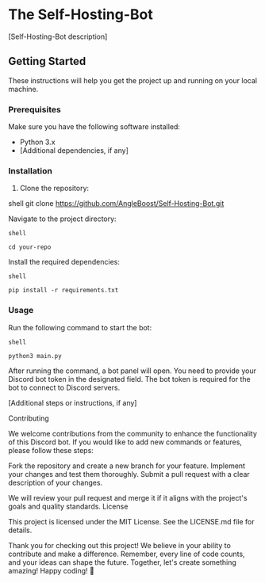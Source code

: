 # The Self-Hosting-Bot

[Self-Hosting-Bot description]

## Getting Started

These instructions will help you get the project up and running on your local machine.

### Prerequisites

Make sure you have the following software installed:

- Python 3.x
- [Additional dependencies, if any]

### Installation

1. Clone the repository:

shell
git clone https://github.com/AngleBoost/Self-Hosting-Bot.git

Navigate to the project directory:

    shell

    cd your-repo

Install the required dependencies:

    shell

    pip install -r requirements.txt

### Usage

Run the following command to start the bot:

    shell

    python3 main.py

After running the command, a bot panel will open. You need to provide your Discord bot token in the designated field. The bot token is required for the bot to connect to Discord servers.

[Additional steps or instructions, if any]

Contributing

We welcome contributions from the community to enhance the functionality of this Discord bot. If you would like to add new commands or features, please follow these steps:

Fork the repository and create a new branch for your feature.
Implement your changes and test them thoroughly.
Submit a pull request with a clear description of your changes.

We will review your pull request and merge it if it aligns with the project's goals and quality standards.
License

This project is licensed under the MIT License. See the LICENSE.md file for details.


Thank you for checking out this project! We believe in your ability to contribute and make a difference. Remember, every line of code counts, and your ideas can shape the future. Together, let's create something amazing! Happy coding! 🚀
     

